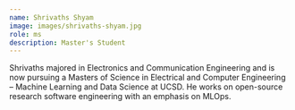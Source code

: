 ```yaml
---
name: Shrivaths Shyam
image: images/shrivaths-shyam.jpg
role: ms
description: Master's Student
---
```


Shrivaths majored in Electronics and Communication Engineering and is now pursuing a Masters of Science in Electrical and Computer Engineering – Machine Learning and Data Science at UCSD. He works on open-source research software engineering with an emphasis on MLOps.